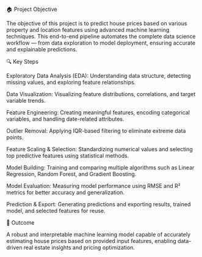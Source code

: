🏠 Project Objective

The objective of this project is to predict house prices based on various property and location features using advanced machine learning techniques.
This end-to-end pipeline automates the complete data science workflow — from data exploration to model deployment, ensuring accurate and explainable predictions.

🔍 Key Steps

Exploratory Data Analysis (EDA): Understanding data structure, detecting missing values, and exploring feature relationships.

Data Visualization: Visualizing feature distributions, correlations, and target variable trends.

Feature Engineering: Creating meaningful features, encoding categorical variables, and handling date-related attributes.

Outlier Removal: Applying IQR-based filtering to eliminate extreme data points.

Feature Scaling & Selection: Standardizing numerical values and selecting top predictive features using statistical methods.

Model Building: Training and comparing multiple algorithms such as Linear Regression, Random Forest, and Gradient Boosting.

Model Evaluation: Measuring model performance using RMSE and R² metrics for better accuracy and generalization.

Prediction & Export: Generating predictions and exporting results, trained model, and selected features for reuse.

🧠 Outcome

A robust and interpretable machine learning model capable of accurately estimating house prices based on provided input features, enabling data-driven real estate insights and pricing optimization.
